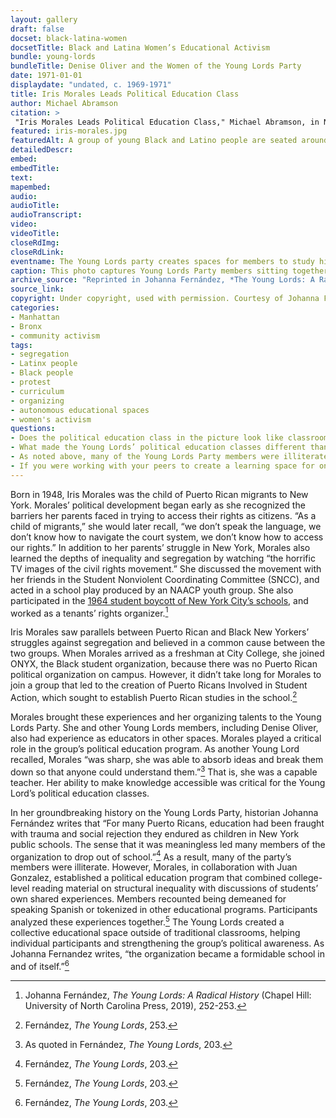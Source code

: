 ```yaml
--- 
layout: gallery
draft: false
docset: black-latina-women
docsetTitle: Black and Latina Women’s Educational Activism
bundle: young-lords
bundleTitle: Denise Oliver and the Women of the Young Lords Party
date: 1971-01-01
displaydate: "undated, c. 1969-1971"
title: Iris Morales Leads Political Education Class
author: Michael Abramson
citation: >
 "Iris Morales Leads Political Education Class," Michael Abramson, in New York City Civil Rights History Project, Accessed: [Month Day, Year], https://nyccivilrightshistory.org/gallery/iris-morales.
featured: iris-morales.jpg
featuredAlt: A group of young Black and Latino people are seated around a small table. Most appear to be male except for Iris Morales, who is at the head of the table. 
detailedDescr: 
embed: 
embedTitle: 
text: 
mapembed: 
audio: 
audioTitle: 
audioTranscript: 
video: 
videoTitle: 
closeRdImg: 
closeRdLink: 
eventname: The Young Lords party creates spaces for members to study history and politics. 
caption: This photo captures Young Lords Party members sitting together in a circle during a political education class. Iris Morales (seated at the head of the table) leads the group discussion about that week’s assigned texts. 
archive_source: "Reprinted in Johanna Fernández, *The Young Lords: A Radical History* (Chapel Hill: University of North Carolina Press, 2019)"
source_link: 
copyright: Under copyright, used with permission. Courtesy of Johanna Fernandez. Used with permission. 
categories: 
- Manhattan
- Bronx
- community activism
tags: 
- segregation
- Latinx people
- Black people
- protest
- curriculum
- organizing
- autonomous educational spaces
- women's activism
questions:
- Does the political education class in the picture look like classrooms in your school? What’s similar? What’s different?
- What made the Young Lords’ political education classes different than traditional schoolrooms? Why might that have been effective?
- As noted above, many of the Young Lords Party members were illiterate, what resources did the party provide to its members so they could meaningfully participate in these political education classes? How did creating educational spaces that responded to the needs of their learners help the party’s work?
- If you were working with your peers to create a learning space for one another, what would it look like? What would you want to learn? How would you learn it?
--- 
```


Born in 1948, Iris Morales was the child of Puerto Rican migrants to New York. Morales’ political development began early as she recognized the barriers her parents faced in trying to access their rights as citizens. “As a child of migrants,” she would later recall, “we don’t speak the language, we don’t know how to navigate the court system, we don’t know how to access our rights.” In addition to her parents’ struggle in New York, Morales also learned the depths of inequality and segregation by watching “the horrific TV images of the civil rights movement.” She discussed the movement with her friends in the Student Nonviolent Coordinating Committee (SNCC), and acted in a school play produced by an NAACP youth group. She also participated in the [1964 student boycott of New York City’s schools](https://nyccivilrightshistory.org/topics/boycotting-ny-schools/1964-boycotts/), and worked as a tenants’ rights organizer.[^1]

Iris Morales saw parallels between Puerto Rican and Black New Yorkers’ struggles against segregation and believed in a common cause between the two groups. When Morales arrived as a freshman at City College, she joined ONYX, the Black student organization, because there was no Puerto Rican political organization on campus. However, it didn’t take long for Morales to join a group that led to the creation of Puerto Ricans Involved in Student Action, which sought to establish Puerto Rican studies in the school.[^2]

Morales brought these experiences and her organizing talents to the Young Lords Party. She and other Young Lords members, including Denise Oliver, also had experience as educators in other spaces. Morales played a critical role in the group’s political education program. As another Young Lord recalled, Morales “was sharp, she was able to absorb ideas and break them down so that anyone could understand them.”[^3] That is, she was a capable teacher. Her ability to make knowledge accessible was critical for the Young Lord’s political education classes.

In her groundbreaking history on the Young Lords Party, historian Johanna Fernández writes that “For many Puerto Ricans, education had been fraught with trauma and social rejection they endured as children in New York public schools. The sense that it was meaningless led many members of the organization to drop out of school.”[^4] As a result, many of the party’s members were illiterate. However, Morales, in collaboration with Juan Gonzalez, established a political education program that combined college-level reading material on structural inequality with discussions of students’ own shared experiences. Members recounted being demeaned for speaking Spanish or tokenized in other educational programs. Participants analyzed these experiences together.[^5] The Young Lords created a collective educational space outside of traditional classrooms, helping individual participants and strengthening the group’s political awareness. As Johanna Fernandez writes, “the organization became a formidable school in and of itself.”[^6]

[^1]: Johanna Fernández, *The Young Lords: A Radical History* (Chapel Hill: University of North Carolina Press, 2019), 252-253.

[^2]: Fernández, *The Young Lords*, 253.

[^3]: As quoted in Fernández, *The Young Lords*, 203.

[^4]: Fernández, *The Young Lords*, 203.

[^5]: Fernández, *The Young Lords*, 203.

[^6]: Fernández, *The Young Lords*, 203.
